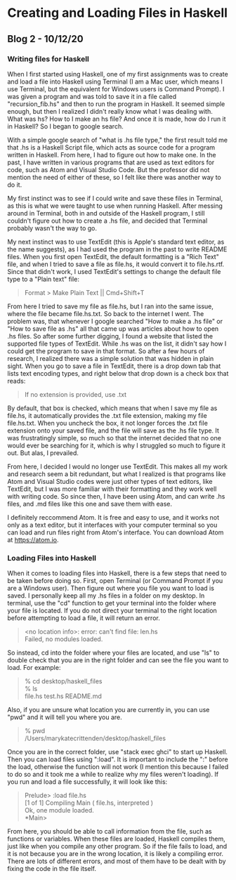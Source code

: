 # Creating and Loading Files in Haskell
## Blog 2 - 10/12/20

### Writing files for Haskell
When I first started using Haskell, one of my first assignments was to create and load a file into Haskell using Terminal (I am a Mac user, which means I use Terminal, but the equivalent for Windows users is Command Prompt). I was given a program and was told to save it in a file called "recursion_fib.hs" and then to run the program in Haskell. It seemed simple enough, but then I realized I didn't really know what I was dealing with. What was hs? How to I make an hs file? And once it is made, how do I run it in Haskell? So I began to google search.

With a simple google search of "what is .hs file type," the first result told me that .hs is a Haskell Script file, which acts as source code for a program written in Haskell. From here, I had to figure out how to make one. In the past, I have written in various programs that are used as text editors for code, such as Atom and Visual Studio Code. But the professor did not mention the need of either of these, so I felt like there was another way to do it.

My first instinct was to see if I could write and save these files in Terminal, as this is what we were taught to use when running Haskell. After messing around in Terminal, both in and outside of the Haskell program, I still couldn't figure out how to create a .hs file, and decided that Terminal probably wasn't the way to go.

My next instinct was to use TextEdit (this is Apple's standard text editor, as the name suggests), as I had used the program in the past to write README files. When you first open TextEdit, the default formatting is a "Rich Text" file, and when I tried to save a file as file.hs, it would convert it to file.hs.rtf. Since that didn't work, I used TextEdit's settings to change the default file type to a "Plain text" file:

>Format > Make Plain Text || Cmd+Shift+T

From here I tried to save my file as file.hs, but I ran into the same issue, where the file became file.hs.txt. So back to the internet I went. The problem was, that whenever I google searched "How to make a .hs file" or "How to save file as .hs" all that came up was articles about how to open .hs files. So after some further digging, I found a website that listed the supported file types of TextEdit. While .hs was on the list, it didn't say how I could get the program to save in that format. So after a few hours of research, I realized there was a simple solution that was hidden in plain sight. When you go to save a file in TextEdit, there is a drop down tab that lists text encoding types, and right below that drop down is a check box that reads:

>If no extension is provided, use .txt

By default, that box is checked, which means that when I save my file as file.hs, it automatically provides the .txt file extension, making my file file.hs.txt. When you uncheck the box, it not longer forces the .txt file extension onto your saved file, and the file will save as the .hs file type. It was frustratingly simple, so much so that the internet decided that no one would ever be searching for it, which is why I struggled so much to figure it out. But alas, I prevailed.

From here, I decided I would no longer use TextEdit. This makes all my work and research seem a bit redundant, but what I realized is that programs like Atom and Visual Studio codes were just other types of text editors, like TextEdit, but I was more familiar with their formatting and they work well with writing code. So since then, I have been using Atom, and can write .hs files, and .md files like this one and save them with ease.

I definitely reccommend Atom. It is free and easy to use, and it works not only as a text editor, but it interfaces with your computer terminal so you can load and run files right from Atom's interface. You can download Atom at https://atom.io.

### Loading Files into Haskell
When it comes to loading files into Haskell, there is a few steps that need to be taken before doing so. First, open Terminal (or Command Prompt if you are a Windows user). Then figure out where you file you want to load is saved. I personally keep all my .hs files in a folder on my desktop. In terminal, use the "cd" function to get your terminal into the folder where your file is located. If you do not direct your terminal to the right location before attempting to load a file, it will return an error.

>\<no location info\>: error: can't find file: len.hs  
>Failed, no modules loaded.

So instead, cd into the folder where your files are located, and use "ls" to double check that you are in the right folder and can see the file you want to load. For example:

>% cd desktop/haskell_files  
>% ls  
>file.hs      test.hs       README.md

Also, if you are unsure what location you are currently in, you can use "pwd" and it will tell you where you are.

>% pwd  
>/Users/marykatecrittenden/desktop/haskell_files

Once you are in the correct folder, use "stack exec ghci" to start up Haskell. Then you can load files using ":load". It is important to include the ":" before the load, otherwise the function will not work (I mention this because I failed to do so and it took me a while to realize why my files weren't loading). If you run and load a file successfully, it will look like this:

>Prelude> :load file.hs  
>[1 of 1] Compiling Main             ( file.hs, interpreted )  
>Ok, one module loaded.  
>\*Main>

From here, you should be able to call information from the file, such as functions or variables. When these files are loaded, Haskell compiles them, just like when you compile any other program. So if the file fails to load, and it is not because you are in the wrong location, it is likely a compiling error. There are lots of different errors, and most of them have to be dealt with by fixing the code in the file itself.
